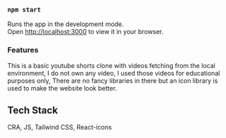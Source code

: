### `npm start`

Runs the app in the development mode.\
Open [http://localhost:3000](http://localhost:3000) to view it in your browser.

### Features

This is a basic youtube shorts clone with videos fetching from the local environment, I do not own any video, I used those videos for educational purposes only, There are no fancy libraries in there but an icon library is used to make the website look better.

## Tech Stack

CRA, JS, Tailwind CSS, React-icons

